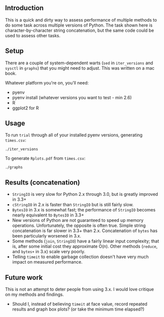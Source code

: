 ## Introduction

This is a quick and dirty way to assess performance of multiple methods to do some task across 
multiple versions of Python. The task shown here is character-by-character string concatenation, 
but the same code could be used to assess other tasks.

## Setup

There are a couple of system-dependent warts (`sed` in `iter_versions` and `sysctl` in `graphs`) 
that you might need to adjust. This was written on a mac book.

Whatever platform you're on, you'll need:

- pyenv
- pyenv install (whatever versions you want to test - min 2.6)
- R
- ggplot2 for R

## Usage

To run `trial` through all of your installed pyenv versions, generating `times.csv`:

    ./iter_versions

To generate `Rplots.pdf` from `times.csv`:

    ./graphs

## Results (concatenation)

- `StringIO` is very slow for Python 2.x through 3.0, but is greatly improved in 3.3+
- `cStringIO` in 2.x is faster than `StringIO` but is still fairly slow.
- `BytesIO` in 3.x is somewhat fast; the performance of `StringIO` becomes nearly equivalent to 
  `BytesIO` in 3.3+
- New versions of Python are not guaranteed to speed up memory operations. Unfortunately, the 
  opposite is often true. Simple string concatenation is far slower in 3.3+ than 2.x. 
  Concatenation of `bytes` has been particularly worsened in 3.x.
- Some methods (`join`, `StringIO`) have a fairly linear input complexity; that is, after some 
  initial cost they approximate O(n). Other methods (`reduce`, and `bytes+` in 3.x) scale very 
  poorly.
- Telling `timeit` to enable garbage collection doesn't have very much impact on measured 
  performance.

## Future work

This is not an attempt to deter people from using 3.x. I would love critique on my methods and
findings.

- Should I, instead of believing `timeit` at face value, record repeated results and graph box 
  plots? (or take the minimum time elapsed?)
